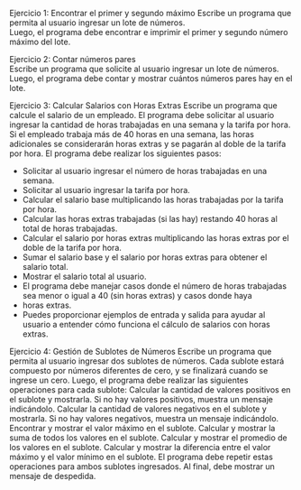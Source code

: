 Ejercicio 1:
Encontrar el primer y segundo máximo
Escribe un programa que permita al usuario ingresar un lote de números.             
Luego, el programa debe encontrar e imprimir el primer y segundo número máximo del lote.

Ejercicio 2: 
Contar números pares             
Escribe un programa que solicite al usuario ingresar un lote de números.             
Luego, el programa debe contar y mostrar cuántos números pares hay en el lote.

Ejercicio 3: 
Calcular Salarios con Horas Extras
Escribe un programa que calcule el salario de un empleado. El programa debe solicitar al usuario ingresar la cantidad de horas trabajadas en una semana y la tarifa por hora. Si el empleado trabaja más de 40 horas en una semana, las horas adicionales 
se considerarán horas extras y se pagarán al doble de la tarifa por hora.
El programa debe realizar los siguientes pasos:
- Solicitar al usuario ingresar el número de horas trabajadas en una semana.
- Solicitar al usuario ingresar la tarifa por hora.
- Calcular el salario base multiplicando las horas trabajadas por la tarifa por hora.
- Calcular las horas extras trabajadas (si las hay) restando 40 horas al total de horas trabajadas.
- Calcular el salario por horas extras multiplicando las horas extras por el doble de la tarifa por hora.
- Sumar el salario base y el salario por horas extras para obtener el salario total.
- Mostrar el salario total al usuario.
- El programa debe manejar casos donde el número de horas trabajadas sea menor o igual a 40 (sin horas extras)
y casos donde haya 
- horas extras.
- Puedes proporcionar ejemplos de entrada y salida para ayudar al usuario a entender cómo funciona el cálculo de 
salarios con horas extras.

Ejercicio 4:
Gestión de Sublotes de Números
Escribe un programa que permita al usuario ingresar dos sublotes de números. Cada sublote estará compuesto por números diferentes de cero, y se finalizará cuando se ingrese un cero. Luego, el programa debe realizar las siguientes operaciones para cada sublote:
Calcular la cantidad de valores positivos en el sublote y mostrarla. Si no hay valores positivos, muestra un mensaje indicándolo.
Calcular la cantidad de valores negativos en el sublote y mostrarla. Si no hay valores negativos, muestra un mensaje indicándolo.
Encontrar y mostrar el valor máximo en el sublote.
Calcular y mostrar la suma de todos los valores en el sublote.
Calcular y mostrar el promedio de los valores en el sublote.
Calcular y mostrar la diferencia entre el valor máximo y el valor mínimo en el sublote.
El programa debe repetir estas operaciones para ambos sublotes ingresados. Al final, debe mostrar un mensaje de despedida.

